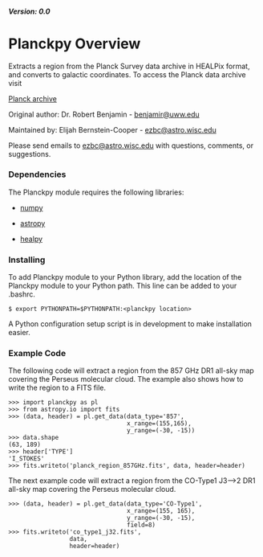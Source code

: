 ##### Version: 0.0

# Planckpy Overview 

Extracts a region from the Planck Survey data archive in HEALPix format, and
converts to galactic coordinates. To access the Planck data archive visit

[Planck archive](http://irsa.ipac.caltech.edu/data/Planck/release_1/all-sky-maps/)

Original author: Dr. Robert Benjamin - benjamir@uww.edu

Maintained by: Elijah Bernstein-Cooper - ezbc@astro.wisc.edu

Please send emails to ezbc@astro.wisc.edu with questions, comments, or suggestions.

### Dependencies

The Planckpy module requires the following libraries:

+ [numpy](http://www.scipy.org/scipylib/download.html)

+ [astropy](http://www.astropy.org/)

+ [healpy](https://pypi.python.org/pypi/healpy)


### Installing

To add Planckpy module to your Python library, add the location of the Planckpy
module to your Python path. This line can be added to your .bashrc.

    $ export PYTHONPATH=$PYTHONPATH:<planckpy location>

A Python configuration setup script is in development to make installation
easier.

### Example Code

The following code will extract a region from the 857 GHz DR1 all-sky map
covering the Perseus molecular cloud. The example also shows how to write the
region to a FITS file.
```
>>> import planckpy as pl
>>> from astropy.io import fits
>>> (data, header) = pl.get_data(data_type='857',
                                 x_range=(155,165),
                                 y_range=(-30, -15))
>>> data.shape
(63, 189)
>>> header['TYPE']
'I_STOKES'
>>> fits.writeto('planck_region_857GHz.fits', data, header=header)
```
The next example code will extract a region from the CO-Type1 J3-->2 DR1
all-sky map covering the Perseus molecular cloud.
```
>>> (data, header) = pl.get_data(data_type='CO-Type1',
                                 x_range=(155, 165),
                                 y_range=(-30, -15),
                                 field=8)
>>> fits.writeto('co_type1_j32.fits',
                 data,
                 header=header)
```
